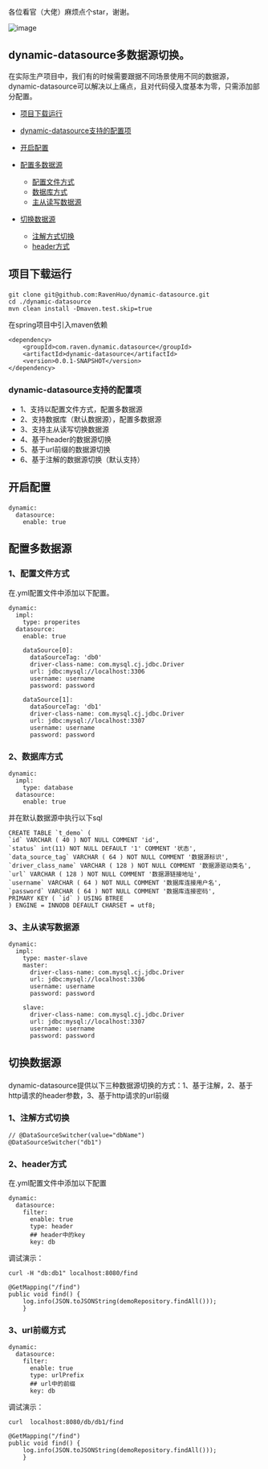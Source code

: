 各位看官（大佬）麻烦点个star，谢谢。

![image](https://dss1.bdstatic.com/70cFvXSh_Q1YnxGkpoWK1HF6hhy/it/u=2162647198,386552379&fm=26&gp=0.jpg)

## dynamic-datasource多数据源切换。

在实际生产项目中，我们有的时候需要跟据不同场景使用不同的数据源，dynamic-datasource可以解决以上痛点，且对代码侵入度基本为零，只需添加部分配置。


- [项目下载运行](#项目下载运行)
- [dynamic-datasource支持的配置项](#dynamic-datasource支持的配置项)
- [开启配置](#开启配置)
- [配置多数据源](#配置多数据源)
    
    - [配置文件方式](#配置文件方式) 
    - [数据库方式](#数据库方式)
    - [主从读写数据源](#主从读写数据源)
- [切换数据源](#切换数据源)
    - [注解方式切换](#切换数据源)
    - [header方式](#header方式)


## <p id="项目下载运行"> 项目下载运行

```
git clone git@github.com:RavenHuo/dynamic-datasource.git
cd ./dynamic-datasource
mvn clean install -Dmaven.test.skip=true
```

在spring项目中引入maven依赖
```
<dependency>
    <groupId>com.raven.dynamic.datasource</groupId>
    <artifactId>dynamic-datasource</artifactId>
    <version>0.0.1-SNAPSHOT</version>
</dependency>
```

### <p id="dynamic-datasource支持的配置项"> dynamic-datasource支持的配置项

- 1、支持以配置文件方式，配置多数据源
- 2、支持数据库（默认数据源），配置多数据源
- 3、支持主从读写切换数据源
- 4、基于header的数据源切换
- 5、基于url前缀的数据源切换
- 6、基于注解的数据源切换（默认支持）


## <p id="开启配置">开启配置

```
dynamic:
  datasource:
    enable: true
```



## <p id="配置多数据源">配置多数据源
### <p id="配置文件方式"> 1、配置文件方式
在.yml配置文件中添加以下配置。
```
dynamic:
  impl:
    type: properites
  datasource:
    enable: true

    dataSource[0]:
      dataSourceTag: 'db0'
      driver-class-name: com.mysql.cj.jdbc.Driver
      url: jdbc:mysql://localhost:3306
      username: username
      password: password
    
    dataSource[1]:
      dataSourceTag: 'db1'
      driver-class-name: com.mysql.cj.jdbc.Driver
      url: jdbc:mysql://localhost:3307
      username: username
      password: password

```

### <p id="数据库方式">2、数据库方式

```
dynamic:
  impl:
    type: database
  datasource:
    enable: true
```

并在默认数据源中执行以下sql
```
CREATE TABLE `t_demo` (
`id` VARCHAR ( 40 ) NOT NULL COMMENT 'id',
`status` int(11) NOT NULL DEFAULT '1' COMMENT '状态',
`data_source_tag` VARCHAR ( 64 ) NOT NULL COMMENT '数据源标识',
`driver_class_name` VARCHAR ( 128 ) NOT NULL COMMENT '数据源驱动类名',
`url` VARCHAR ( 128 ) NOT NULL COMMENT '数据源链接地址',
`username` VARCHAR ( 64 ) NOT NULL COMMENT '数据库连接用户名',
`password` VARCHAR ( 64 ) NOT NULL COMMENT '数据库连接密码',
PRIMARY KEY ( `id` ) USING BTREE 
) ENGINE = INNODB DEFAULT CHARSET = utf8;
```
### <p id="主从读写数据源">3、主从读写数据源

```
dynamic:
  impl:
    type: master-slave
    master:
      driver-class-name: com.mysql.cj.jdbc.Driver
      url: jdbc:mysql://localhost:3306
      username: username
      password: password
  
    slave:
      driver-class-name: com.mysql.cj.jdbc.Driver
      url: jdbc:mysql://localhost:3307
      username: username
      password: password
```

## <p id="切换数据源">切换数据源
dynamic-datasource提供以下三种数据源切换的方式：1、基于注解，2、基于http请求的header参数，3、基于http请求的url前缀

### <p id="注解方式切换">1、注解方式切换
```
// @DataSourceSwitcher(value="dbName")
@DataSourceSwitcher("db1")
```

### <p id="header方式">2、header方式
在.yml配置文件中添加以下配置

```
dynamic:
  datasource:
    filter:
      enable: true
      type: header
      ## header中的key
      key: db
```
调试演示：

```
curl -H "db:db1" localhost:8080/find

@GetMapping("/find")
public void find() {
    log.info(JSON.toJSONString(demoRepository.findAll()));
    }
```

### <p id="url前缀方式">3、url前缀方式

```
dynamic:
  datasource:
    filter:
      enable: true
      type: urlPrefix
      ## url中的前缀
      key: db
```
调试演示：
```
curl  localhost:8080/db/db1/find

@GetMapping("/find")
public void find() {
    log.info(JSON.toJSONString(demoRepository.findAll()));
    }
```

